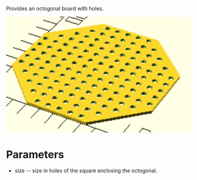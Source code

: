 Provides an octogonal board with holes.

![Piece](OctBase.png)

# Parameters

* size -- size in holes of the square enclosing the octogonal.

